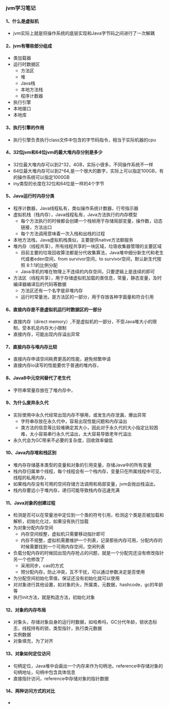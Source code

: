 ### jvm学习笔记

#### 1、什么是虚拟机
 - jvm实际上就是将操作系统的底层实现和Java字节码之间进行了一次解耦
#### 2、jvm有哪些部分组成
 - 类加载器
 - 运行时数据区
   - 方法区
   - 堆
   - Java栈
   - 本地方法栈
   - 程序计数器
 - 执行引擎
 - 本地接口
 - 本地库
#### 3、执行引擎的作用
 - 执行引擎负责执行class文件中包含的字节码指令，相当于实际机器的cpu
#### 4、32位jvm和64位jvm的最大堆内存分别是多少
 - 32位最大堆内存可以到2^32，4GB，实际小很多，不同操作系统不一样
 - 64位最大堆内存可以到2^64,是一个很大的数字，实际上可以指定100GB，有的操作系统可以指定1000GB
 - iny类型的长度在32位和64位是一样的4个字节
#### 5、Java运行时内存分类
 - 程序计数器，Java线程私有，类似操作系统计数器，行号指示器
 - 虚拟机栈（栈内存），Java线程私有，Java方法执行的内存模型
   - 每个方法执行的时候都会创建一个栈帧用于存储局部变量，操作数，动态链接，方法出口
   - 每个方法调用意味着一次入栈和出栈的过程
 - 本地方法栈，Java虚拟机栈类似，主要提供native方法额服务
 - 堆内存（线程共享），所有线程共享的一块区域，垃圾收集器管理的主要区域
   - 目前主要的垃圾回收算法都是分代收集算法，Java堆中细分新生代和老生代或者eden空间，from survivor空间，to survivor空间，默认新生代按照 8:1:1的比例分配
   - Java寻机的堆在物理上不连续的内存空间，只要逻辑上是连续的即可
 - 方法区（线程共享），用于存储虚拟机加载的类信息，常量，静态变量，及时编译器编译后的代码等数据
   - 方法区还有一个名字是非堆内存
   - 运行时常量池，是方法区的一部分，用于存放各种字面量和符合引用
#### 6、直接内存是不是虚拟机运行时数据区的一部分
 - 直接内存（direct memory）,不是虚拟机的一部分，不受Java堆大小的限制，受本机总内存大小限制
 - 直接内存，可能出现内存溢出异常
#### 7、直接内存与堆内存比较
 - 直接内存申请空间耗费更高的性能，避免频繁申请
 - 直接内存io读写的性能要优于普通的堆内存，
#### 8、Java8中元空间替代了老生代
 - 字符串常量存放在了堆内存中，
#### 9、为什么废弃永久代
 - 实际使用中永久代经常出现内存不够用，或发生内存泄漏，爆出异常
   - 字符串存放在永久代中，容易出现性能问题和内存溢出
   - 类方法的信息等比较难确定其大小，因此对于永久代的大小指定比较困难，太小容易串行永久代溢出，太大容易导致老年代溢出
 - 永久代会为GC带来不必要的复杂度，回收效率偏低
#### 10、Java内存堆和栈区别
 - 堆内存存储基本类型的变量和对象的引用变量，存储Java中的所有变量
 - 栈内存归属单个线程，每个线程会有一个栈内存，变量只在所属线程中可见，线程的私用内存，
 - 如果栈内存没有可用的空间存储方法调用和局部变量，jvm会抛出栈溢出，
 - 栈内存要远小于堆内存，递归可能导致栈内存迅速充满
#### 11、Java对象的创建过程
 - 检测是否可以在常量池中定位到一个类的符号引用，检测这个类是否被加载和解析，初始化化过，如果没有执行加载
 - 为对象分配内存空间
   - 内存空间规整，虚拟机只需要移动指针即可
   - 内存不规整，虚拟机需要维护一个列表，记录那些内存可用，分配内存的时候需要找到一个可用内存空间，空闲列表
 - 负载分配内存的时候回出现内存抢占的问题，就是一个分配完还没有修改指针另一个也修改了
   - 采用同步，cas的方式
   - 预分配内存，防止冲突，互不干扰，可以通过参数决定是否使用
 - 为分配空间初始化零值，保证还没有初始化就可以使用
 - 对对象进行其他设置，如对象的头，所属类，元数据，hashcode，gc的年龄等
 - 执行init方法，就是构造方法，初始化对象
#### 12、对象的内存布局
 - 对象头，存储对象自身的运行时数据，如哈希吗，GC分代年龄，锁状态标志，线程持有的锁，类型指针，执行类元数据
 - 实例数据
 - 对象填充，为了对齐
#### 13、对象如何定位访问
 - 句柄定位，Java堆中会画出一个内存来作为句柄池，reference中存储对象的句柄地址，句柄中包含具体信息
 - 直接指针访问，reference中存储对象的指针数据
#### 14、两种访问方式的对比
 -
